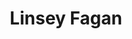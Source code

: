 ---
title: Linsey Fagan
templateKey: candidate-fragment
firstName: Linsey
lastName: Fagan
district: 26
state: TX
electionDate: 2018-06-14
electionType: primary
office: house
incumbent: false
website: "https://www.linseyfagan.com/"
donationLink: "https://secure.actblue.com/contribute/page/faganfortx"
outcome: "Unknown"
blurb: "It’s time for genuine leadership that puts the lives and livelihoods of everyday Texans first. It’s time for leaders who serve the people of Texas, not the special interests. Linsey Fagan is running to represent Texas’ 26th district because, for too long, Texans have been without accountable leadership in Washington."
image: "https://cosmic-s3.imgix.net/325affe0-c403-11e7-bd08-6b36d542b7c7-JD_Site_LinseyFagan_Temp_1000x600_102717.jpg"
---